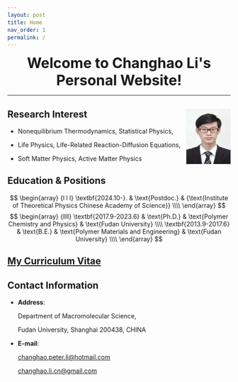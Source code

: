 ```yaml
---
layout: post
title: Home
nav_order: 1
permalink: /
---
```


<center><font size=6><b>Welcome to Changhao Li's Personal Website!</b></font></center>

---

## Research Interest <img align="right" src="/Figures/My Photo.JPG" width="100" height="125" />

- Nonequilibrium Thermodynamics, Statistical Physics,

- Life Physics, Life-Related Reaction-Diffusion Equations,

- Soft Matter Physics, Active Matter Physics

## Education & Positions 

$$
\begin{array}
{l l l}
  \textbf{2024.10-}.   & \text{Postdoc.}  &  {\text{Institute of Theoretical Physics Chinese Academy of Science}} \\\\
\end{array}
$$
$$
\begin{array}
{llll}
 \textbf{2017.9-2023.6} & \text{Ph.D.}	& \text{Polymer Chemistry and Physics} & \text{Fudan University} \\\\
	\textbf{2013.9-2017.6} & \text{B.E.} &  \text{Polymer Materials and Engineering} &  \text{Fudan University} \\\\
\end{array}
$$

<!--
- **2017.9-2023.6** Ph.D.,   Polymer Chemistry and Physics,      Fudan University 

- **2013.9-2017.6** B.E.,    Polymer Materials and Engineering,  Fudan University
-->

## [My Curriculum Vitae](/docs/MyCV.pdf)

## Contact Information

- <b>Address</b>: 

  Department of Macromolecular Science,
  
  Fudan University, Shanghai 200438, CHINA
  
- <b>E-mail</b>:

  changhao.peter.li@hotmail.com

  changhao.li.cn@gmail.com
  
  
                  
